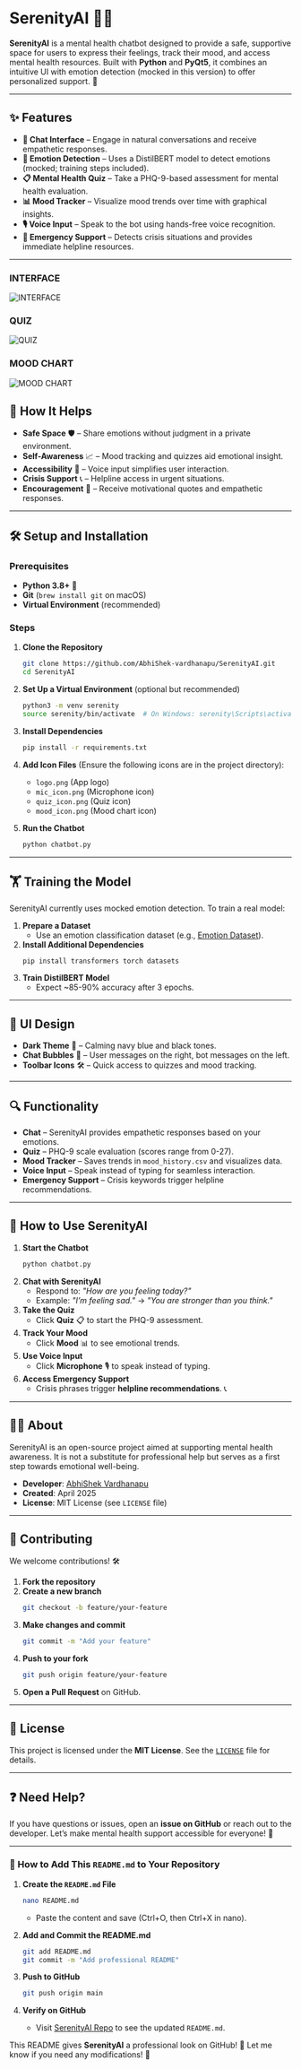 # SerenityAI 🤖💬



**SerenityAI** is a mental health chatbot designed to provide a safe, supportive space for users to express their feelings, track their mood, and access mental health resources. Built with **Python** and **PyQt5**, it combines an intuitive UI with emotion detection (mocked in this version) to offer personalized support. 🌟

---

## ✨ Features

- **💬 Chat Interface** – Engage in natural conversations and receive empathetic responses.
- **🧠 Emotion Detection** – Uses a DistilBERT model to detect emotions (mocked; training steps included).
- **📋 Mental Health Quiz** – Take a PHQ-9-based assessment for mental health evaluation.
- **📊 Mood Tracker** – Visualize mood trends over time with graphical insights.
- **🎙️ Voice Input** – Speak to the bot using hands-free voice recognition.
- **🚨 Emergency Support** – Detects crisis situations and provides immediate helpline resources.

---
### INTERFACE
![INTERFACE](/screenshots/demo1.png)

### QUIZ
![QUIZ](/screenshots/demo2.png)

### MOOD CHART
![MOOD CHART](/screenshots/demo3.png)

## 🌟 How It Helps

- **Safe Space** 🛡️ – Share emotions without judgment in a private environment.
- **Self-Awareness** 📈 – Mood tracking and quizzes aid emotional insight.
- **Accessibility** 🎤 – Voice input simplifies user interaction.
- **Crisis Support** 📞 – Helpline access in urgent situations.
- **Encouragement** 💖 – Receive motivational quotes and empathetic responses.

---

## 🛠️ Setup and Installation

### Prerequisites
- **Python 3.8+** 🐍
- **Git** (`brew install git` on macOS)
- **Virtual Environment** (recommended)

### Steps
1. **Clone the Repository**
   ```bash
   git clone https://github.com/AbhiShek-vardhanapu/SerenityAI.git
   cd SerenityAI
   ```
2. **Set Up a Virtual Environment** (optional but recommended)
   ```bash
   python3 -m venv serenity
   source serenity/bin/activate  # On Windows: serenity\Scripts\activate
   ```
3. **Install Dependencies**
   ```bash
   pip install -r requirements.txt
   ```
4. **Add Icon Files** (Ensure the following icons are in the project directory):
   - `logo.png` (App logo)
   - `mic_icon.png` (Microphone icon)
   - `quiz_icon.png` (Quiz icon)
   - `mood_icon.png` (Mood chart icon)

5. **Run the Chatbot**
   ```bash
   python chatbot.py
   ```

---

## 🏋️ Training the Model

SerenityAI currently uses mocked emotion detection. To train a real model:

1. **Prepare a Dataset**
   - Use an emotion classification dataset (e.g., [Emotion Dataset](https://huggingface.co/datasets)).
2. **Install Additional Dependencies**
   ```bash
   pip install transformers torch datasets
   ```
3. **Train DistilBERT Model**
   - Expect ~85-90% accuracy after 3 epochs.

---

## 🎨 UI Design

- **Dark Theme** 🎨 – Calming navy blue and black tones.
- **Chat Bubbles** 💬 – User messages on the right, bot messages on the left.
- **Toolbar Icons** 🛠️ – Quick access to quizzes and mood tracking.

---

## 🔍 Functionality

- **Chat** – SerenityAI provides empathetic responses based on your emotions.
- **Quiz** – PHQ-9 scale evaluation (scores range from 0-27).
- **Mood Tracker** – Saves trends in `mood_history.csv` and visualizes data.
- **Voice Input** – Speak instead of typing for seamless interaction.
- **Emergency Support** – Crisis keywords trigger helpline recommendations.

---

## 🚀 How to Use SerenityAI

1. **Start the Chatbot**
   ```bash
   python chatbot.py
   ```
2. **Chat with SerenityAI**
   - Respond to: *"How are you feeling today?"*
   - Example: *"I’m feeling sad."* → *"You are stronger than you think."*
3. **Take the Quiz**
   - Click **Quiz** 📋 to start the PHQ-9 assessment.
4. **Track Your Mood**
   - Click **Mood** 📊 to see emotional trends.
5. **Use Voice Input**
   - Click **Microphone** 🎙️ to speak instead of typing.
6. **Access Emergency Support**
   - Crisis phrases trigger **helpline recommendations**. 📞

---

## 👨‍💻 About

SerenityAI is an open-source project aimed at supporting mental health awareness. It is not a substitute for professional help but serves as a first step towards emotional well-being.

- **Developer**: [AbhiShek Vardhanapu](https://github.com/AbhiShek-vardhanapu)
- **Created**: April 2025
- **License**: MIT License (see `LICENSE` file)

---

## 🤝 Contributing

We welcome contributions! 🛠️

1. **Fork the repository**
2. **Create a new branch**
   ```bash
   git checkout -b feature/your-feature
   ```
3. **Make changes and commit**
   ```bash
   git commit -m "Add your feature"
   ```
4. **Push to your fork**
   ```bash
   git push origin feature/your-feature
   ```
5. **Open a Pull Request** on GitHub.

---

## 📜 License

This project is licensed under the **MIT License**. See the [`LICENSE`](LICENSE) file for details.

---

## ❓ Need Help?

If you have questions or issues, open an **issue on GitHub** or reach out to the developer. Let’s make mental health support accessible for everyone! 🚀

---

### 📌 How to Add This `README.md` to Your Repository

1. **Create the `README.md` File**
   ```bash
   nano README.md
   ```
   - Paste the content and save (Ctrl+O, then Ctrl+X in nano).

2. **Add and Commit the README.md**
   ```bash
   git add README.md
   git commit -m "Add professional README"
   ```

3. **Push to GitHub**
   ```bash
   git push origin main
   ```

4. **Verify on GitHub**
   - Visit [SerenityAI Repo](https://github.com/AbhiShek-vardhanapu/SerenityAI) to see the updated `README.md`.

This README gives **SerenityAI** a professional look on GitHub! 🚀 Let me know if you need any modifications! 🎯
